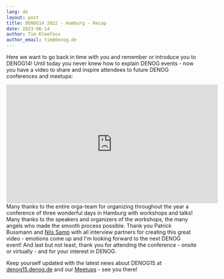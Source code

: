 ```yaml
---
lang: de
layout: post
title: DENOG14 2022 - Hamburg - Recap
date: 2023-06-14
author: Tim Kleefass
author_email: tim@denog.de
---
```


Here we want to go back in time with you and remember or introduce you to DENOG14! Until today you never knew how to explain DENOG events - now you have a video to share and inspire attendees to future DENOG conferences and meetups: 

<iframe width="560" height="315" src="https://www.youtube.com/embed/g49Du_g__RE" title="DENOG14 2022 - Hamburg - Recap" frameborder="0" allow="accelerometer; autoplay; clipboard-write; encrypted-media; gyroscope; picture-in-picture; web-share" allowfullscreen></iframe>

<br />
Many thanks to the entire orga-team for organizing throughout the year a conference of three wonderful days in Hamburg with workshops and talks! Many thanks to the speakers and organizers of the workshops, the many angels who made the smooth process possible. Thank you Patrick Bussmann and <a href="https://www.nilssamp.com">Nils Samp</a> with all interview partners for creating this great video - emotions come up and I'm looking forward to the next DENOG event!
And last but not least, thank you for attending the conference - onsite or virtually - and for your interest in DENOG.

Keep yourself updated with the latest news about DENOG15 at <a href="https://denog15.denog.de/">denog15.denog.de</a> and our <a href="/de/events/meetup2023.html">Meetups</a> - see you there! 

